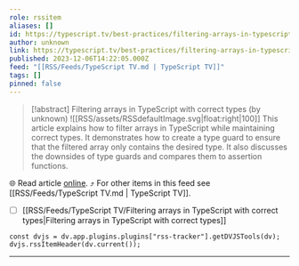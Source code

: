 ```yaml
---
role: rssitem
aliases: []
id: https://typescript.tv/best-practices/filtering-arrays-in-typescript-with-correct-types/
author: unknown
link: https://typescript.tv/best-practices/filtering-arrays-in-typescript-with-correct-types/
published: 2023-12-06T14:22:05.000Z
feed: "[[RSS/Feeds/TypeScript TV.md | TypeScript TV]]"
tags: []
pinned: false
---
```


> [!abstract] Filtering arrays in TypeScript with correct types (by unknown)
> ![[RSS/assets/RSSdefaultImage.svg|float:right|100]] This article explains how to filter arrays in TypeScript while maintaining correct types. It demonstrates how to create a type guard to ensure that the filtered array only contains the desired type. It also discusses the downsides of type guards and compares them to assertion functions.

🌐 Read article [online](https://typescript.tv/best-practices/filtering-arrays-in-typescript-with-correct-types/). ⤴ For other items in this feed see [[RSS/Feeds/TypeScript TV.md | TypeScript TV]].

- [ ] [[RSS/Feeds/TypeScript TV/Filtering arrays in TypeScript with correct types|Filtering arrays in TypeScript with correct types]]

~~~dataviewjs
const dvjs = dv.app.plugins.plugins["rss-tracker"].getDVJSTools(dv);
dvjs.rssItemHeader(dv.current());
~~~

- - -


